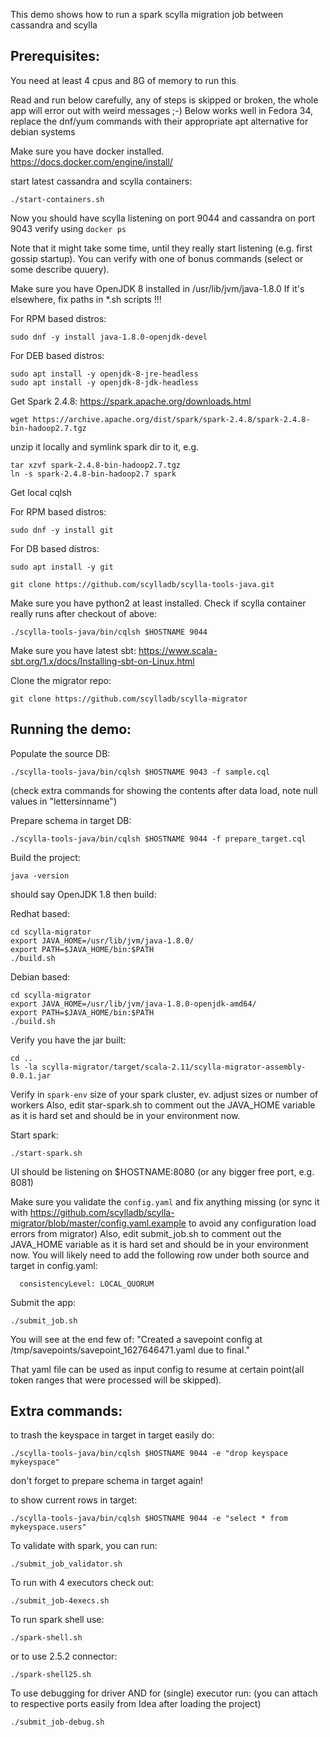 This demo shows how to run a spark scylla migration job between cassandra and scylla

Prerequisites:
---------------
You need at least 4 cpus and 8G of memory to run this

Read and run below carefully, any of steps is skipped or broken, the whole app will error out with weird messages ;-)
Below works well in Fedora 34, replace the dnf/yum commands with their appropriate apt alternative for debian systems

Make sure you have docker installed.
https://docs.docker.com/engine/install/

start latest cassandra and scylla containers:
```
./start-containers.sh
```

Now you should have scylla listening on port 9044
and cassandra on port 9043
verify using `docker ps`

Note that it might take some time, until they really start listening (e.g. first gossip startup).
You can verify with one of bonus commands (select or some describe quuery).

Make sure you have OpenJDK 8 installed in /usr/lib/jvm/java-1.8.0
If it's elsewhere, fix paths in *.sh scripts !!!

For RPM based distros:
```
sudo dnf -y install java-1.8.0-openjdk-devel
```

For DEB based distros:
```
sudo apt install -y openjdk-8-jre-headless
sudo apt install -y openjdk-8-jdk-headless
```

Get Spark 2.4.8:
https://spark.apache.org/downloads.html

```
wget https://archive.apache.org/dist/spark/spark-2.4.8/spark-2.4.8-bin-hadoop2.7.tgz
```

unzip it locally and symlink spark dir to it, e.g.

```
tar xzvf spark-2.4.8-bin-hadoop2.7.tgz
ln -s spark-2.4.8-bin-hadoop2.7 spark
```

Get local cqlsh

For RPM based distros:
```
sudo dnf -y install git
```

For DB based distros:
```
sudo apt install -y git
```

```
git clone https://github.com/scylladb/scylla-tools-java.git

```

Make sure you have python2 at least installed.
Check if scylla container really runs after checkout of above:

```
./scylla-tools-java/bin/cqlsh $HOSTNAME 9044
```

Make sure you have latest sbt:
https://www.scala-sbt.org/1.x/docs/Installing-sbt-on-Linux.html

Clone the migrator repo:
```
git clone https://github.com/scylladb/scylla-migrator
```

Running the demo:
-----------------

Populate the source DB:

```
./scylla-tools-java/bin/cqlsh $HOSTNAME 9043 -f sample.cql
```
(check extra commands for showing the contents after data load, note null values in "lettersinname")

Prepare schema in target DB:
```
./scylla-tools-java/bin/cqlsh $HOSTNAME 9044 -f prepare_target.cql
```

Build the project:

```
java -version
```

should say OpenJDK 1.8
then build:

Redhat based:
```
cd scylla-migrator
export JAVA_HOME=/usr/lib/jvm/java-1.8.0/
export PATH=$JAVA_HOME/bin:$PATH
./build.sh
```

Debian based:
```
cd scylla-migrator
export JAVA_HOME=/usr/lib/jvm/java-1.8.0-openjdk-amd64/
export PATH=$JAVA_HOME/bin:$PATH
./build.sh
```


Verify you have the jar built:
```
cd ..
ls -la scylla-migrator/target/scala-2.11/scylla-migrator-assembly-0.0.1.jar
```

Verify in `spark-env` size of your spark cluster,
ev. adjust sizes or number of workers
Also, edit star-spark.sh to comment out the JAVA_HOME variable as it is hard set and should be in your environment now.

Start spark:

```
./start-spark.sh
```

UI should be listening on $HOSTNAME:8080
(or any bigger free port, e.g. 8081)

Make sure you validate the `config.yaml` and fix anything missing (or sync it
with https://github.com/scylladb/scylla-migrator/blob/master/config.yaml.example 
to avoid any configuration load errors from migrator)
Also, edit submit_job.sh to comment out the JAVA_HOME variable as it is hard set and should be in your environment now.
You will likely need to add the following row under both source and target in config.yaml:

```
  consistencyLevel: LOCAL_QUORUM

```

Submit the app:

```
./submit_job.sh
```

You will see at the end few of:
"Created a savepoint config at /tmp/savepoints/savepoint_1627646471.yaml due to final."

That yaml file can be used as input config to resume at certain point(all token ranges
that were processed will be skipped).


Extra commands:
---------------

to trash the keyspace in target in target easily do:
```
./scylla-tools-java/bin/cqlsh $HOSTNAME 9044 -e "drop keyspace mykeyspace"
```
don't forget to prepare schema in target again!


to show current rows in target:
```
./scylla-tools-java/bin/cqlsh $HOSTNAME 9044 -e "select * from mykeyspace.users"
```

To validate with spark, you can run:
```
./submit_job_validator.sh
```

To run with 4 executors check out:
```
./submit_job-4execs.sh
```

To run spark shell use:
```
./spark-shell.sh
```
or to use 2.5.2 connector:
```
./spark-shell25.sh
```

To use debugging for driver AND for (single) executor run:
(you can attach to respective ports easily from Idea after loading the project)
```
./submit_job-debug.sh
```
